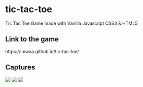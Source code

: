 # tic-tac-toe
Tic Tac Toe Game made with Vanilla Javascript CSS3 &amp; HTML5
## Link to the game
<p>https://imwaa.github.io/tic-tac-toe/</p>

## Captures
<img src="https://i.imgur.com/G8RdRUX.png">

<img src="https://i.imgur.com/EROiSHk.png">

<img src="https://i.imgur.com/Alb45Rp.png">


